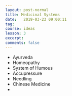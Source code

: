 ```yaml
---
layout: post-normal
title: Medicinal Systems
date:   2019-03-23 09:00:11
tag:
course: ideas
lesson: 3
excerpt:
comments: false
---
```


* Ayurveda
* Homeopathy
* System of Humous
* Accupressure
* Needling
* Chinese Medicine
* 

